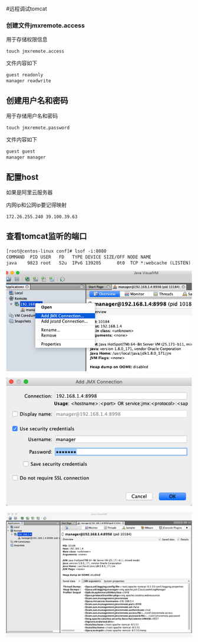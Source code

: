 #远程调试tomcat

### 创建文件jmxremote.access

用于存储权限信息

```
touch jmxremote.access
```

文件内容如下

```
guest readonly
manager readwrite
```

## 创建用户名和密码

用于存储用户名和密码

```
touch jmxremote.password
```

文件内容如下

```
guest guest 
manager manager
```

## 配置host

如果是阿里云服务器

内网ip和公网ip要记得映射

```
172.26.255.240 39.100.39.63
```

## 查看tomcat监听的端口

```
[root@centos-linux conf]# lsof -i:8080
COMMAND  PID USER   FD   TYPE DEVICE SIZE/OFF NODE NAME
java    9823 root   52u  IPv6 139205      0t0  TCP *:webcache (LISTEN)
```

![image-20200910141859532](../../assets/image-20200910141859532.png)

![image-20200910142006118](../../assets/image-20200910142006118.png)

![image-20200910141949641](../../assets/image-20200910141949641.png)
